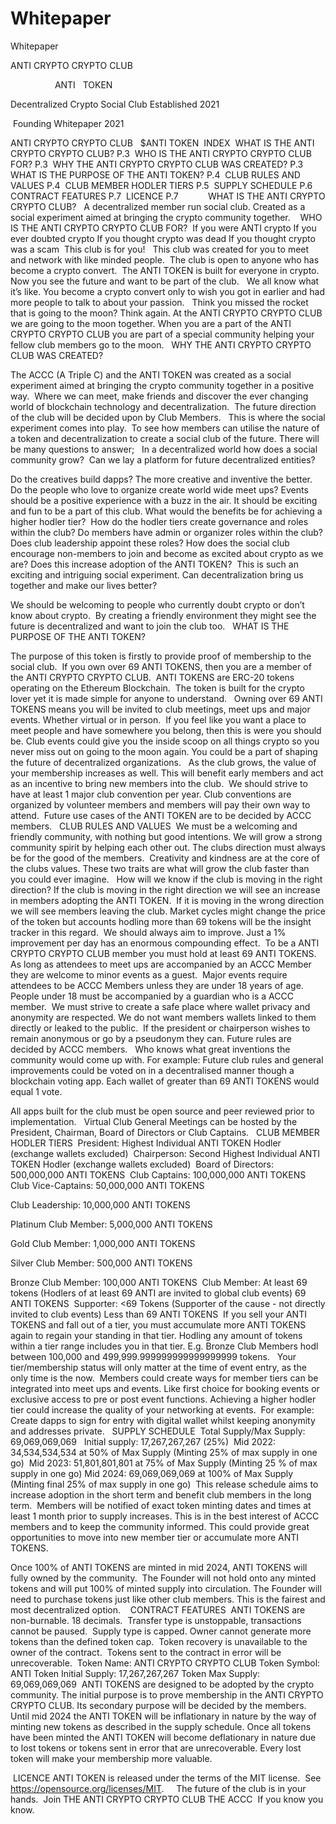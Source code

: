 # Whitepaper
Whitepaper

ANTI CRYPTO CRYPTO CLUB

              
   ANTI   TOKEN


Decentralized Crypto Social Club Established 2021

 Founding Whitepaper 2021

ANTI CRYPTO CRYPTO CLUB   $ANTI TOKEN  INDEX  WHAT IS THE ANTI CRYPTO CRYPTO CLUB? P.3  WHO IS THE ANTI CRYPTO CRYPTO CLUB FOR? P.3  WHY THE ANTI CRYPTO CRYPTO CLUB WAS CREATED? P.3  WHAT IS THE PURPOSE OF THE ANTI TOKEN? P.4  CLUB RULES AND VALUES  P.4  CLUB MEMBER HODLER TIERS  P.5  SUPPLY SCHEDULE  P.6  CONTRACT FEATURES  P.7  LICENCE  P.7
           WHAT IS THE ANTI CRYPTO CRYPTO CLUB?   A decentralized member run social club.
Created as a social experiment aimed at bringing the crypto community together.    WHO IS THE ANTI CRYPTO CRYPTO CLUB FOR?  If you were ANTI crypto
If you ever doubted crypto
If you thought crypto was dead
If you thought crypto was a scam
 This club is for you!   This club was created for you to meet and network with like minded people.
 The club is open to anyone who has become a crypto convert.  The ANTI TOKEN is built for everyone in crypto.  Now you see the future and want to be part of the club.   We all know what it’s like. You become a crypto convert only to wish you got in earlier and had more people to talk to about your passion.  
Think you missed the rocket that is going to the moon? Think again. At the ANTI CRYPTO CRYPTO CLUB we are going to the moon together. When you are a part of the ANTI CRYPTO CRYPTO CLUB you are part of a special community helping your fellow club members go to the moon.
  WHY THE ANTI CRYPTO CRYPTO CLUB WAS CREATED?

The ACCC (A Triple C) and the ANTI TOKEN was created as a social experiment aimed at bringing the crypto community together in a positive way.  Where we can meet, make friends and discover the ever changing world of blockchain technology and decentralization.  The future direction of the club will be decided upon by Club Members.   This is where the social experiment comes into play.  To see how members can utilise the nature of a token and decentralization to create a social club of the future. There will be many questions to answer;   In a decentralized world how does a social community grow?  Can we lay a platform for future decentralized entities?

Do the creatives build dapps? The more creative and inventive the better.
Do the people who love to organize create world wide meet ups? Events should be a positive experience with a buzz in the air. It should be exciting and fun to be a part of this club. What would the benefits be for achieving a higher hodler tier?  How do the hodler tiers create governance and roles within the club? Do members have admin or organizer roles within the club? Does club leadership appoint these roles? How does the social club encourage non-members to join and become as excited about crypto as we are? Does this increase adoption of the ANTI TOKEN?  This is such an exciting and intriguing social experiment. 
Can decentralization bring us together and make our lives better?

We should be welcoming to people who currently doubt crypto or don’t know about crypto.  By creating a friendly environment they might see the future is decentralized and want to join the club too.   WHAT IS THE PURPOSE OF THE ANTI TOKEN?

The purpose of this token is firstly to provide proof of membership to the social club.  If you own over 69 ANTI TOKENS, then you are a member of the ANTI CRYPTO CRYPTO CLUB. 
ANTI TOKENS are ERC-20 tokens operating on the Ethereum Blockchain.  The token is built for the crypto lover yet it is made simple for anyone to understand.   Owning over 69 ANTI TOKENS means you will be invited to club meetings, meet ups and major events. Whether virtual or in person.  If you feel like you want a place to meet people and have somewhere you belong, then this is were you should be. Club events could give you the inside scoop on all things crypto so you never miss out on going to the moon again. You could be a part of shaping the future of decentralized organizations.   As the club grows, the value of your membership increases as well. This will benefit early members and act as an incentive to bring new members into the club. 
 We should strive to have at least 1 major club convention per year. Club conventions are organized by volunteer members and members will pay their own way to attend.  Future use cases of the ANTI TOKEN are to be decided by ACCC members.   CLUB RULES AND VALUES
 We must be a welcoming and friendly community, with nothing but good intentions. 
We will grow a strong community spirit by helping each other out. The clubs direction must always be for the good of the members.  Creativity and kindness are at the core of the clubs values. 
These two traits are what will grow the club faster than you could ever imagine.   How will we know if the club is moving in the right direction? If the club is moving in the right direction we will see an increase in members adopting the ANTI TOKEN.  If it is moving in the wrong direction we will see members leaving the club. Market cycles might change the price of the token but accounts hodling more than 69 tokens will be the insight tracker in this regard.  We should always aim to improve. Just a 1% improvement per day has an enormous compounding effect.  To be a ANTI CRYPTO CRYPTO CLUB member you must hold at least 69 ANTI TOKENS.   As long as attendees to meet ups are accompanied by an ACCC Member they are welcome to minor events as a guest.  Major events require attendees to be ACCC Members unless they are under 18 years of age.  People under 18 must be accompanied by a guardian who is a ACCC member.
 We must strive to create a safe place where wallet privacy and anonymity are respected. We do not want members wallets linked to them directly or leaked to the public. 
If the president or chairperson wishes to remain anonymous or go by a pseudonym they can. 
Future rules are decided by ACCC members.   Who knows what great inventions the community would come up with.
For example: Future club rules and general improvements could be voted on in a decentralised manner though a blockchain voting app. Each wallet of greater than 69 ANTI TOKENS would equal 1 vote.

All apps built for the club must be open source and peer reviewed prior to implementation.  
Virtual Club General Meetings can be hosted by the President, Chairman, Board of Directors or Club Captains.  
CLUB MEMBER HODLER TIERS  President: Highest Individual ANTI TOKEN Hodler (exchange wallets excluded)  Chairperson: Second Highest Individual ANTI TOKEN Hodler (exchange wallets excluded)  Board of Directors:
500,000,000 ANTI TOKENS 
Club Captains:
100,000,000 ANTI TOKENS   Club Vice-Captains: 50,000,000 ANTI TOKENS

Club Leadership:
10,000,000 ANTI TOKENS

Platinum Club Member:
5,000,000 ANTI TOKENS

Gold Club Member:
1,000,000 ANTI TOKENS

Silver Club Member:
500,000 ANTI TOKENS

Bronze Club Member:
100,000 ANTI TOKENS
 Club Member: At least 69 tokens (Hodlers of at least 69 ANTI are invited to global club events)
69 ANTI TOKENS
 Supporter: <69 Tokens (Supporter of the cause - not directly invited to club events) Less than 69 ANTI TOKENS  If you sell your ANTI TOKENS and fall out of a tier, you must accumulate more ANTI TOKENS again to regain your standing in that tier. 
Hodling any amount of tokens within a tier range includes you in that tier. E.g. Bronze Club Members hodl between 100,000 and 499,999.999999999999999999 tokens.   Your tier/membership status will only matter at the time of event entry, as the only time is the now.
  Members could create ways for member tiers can be integrated into meet ups and events. Like first choice for booking events or exclusive access to pre or post event functions. Achieving a higher hodler tier could increase the quality of your networking at events.  For example: Create dapps to sign for entry with digital wallet whilst keeping anonymity and addresses private.
  SUPPLY SCHEDULE
 Total Supply/Max Supply: 69,069,069,069  
Initial supply: 17,267,267,267 (25%) 
Mid 2022: 34,534,534,534 at 50% of Max Supply (Minting 25% of max supply in one go)  Mid 2023: 51,801,801,801 at 75% of Max Supply (Minting 25 % of max supply in one go) 
Mid 2024: 69,069,069,069 at 100% of Max Supply (Minting final 25% of max supply in one go) 
This release schedule aims to increase adoption in the short term and benefit club members in the long term.  Members will be notified of exact token minting dates and times at least 1 month prior to supply increases. This is in the best interest of ACCC members and to keep the community informed. This could provide great opportunities to move into new member tier or accumulate more ANTI TOKENS. 

Once 100% of ANTI TOKENS are minted in mid 2024, ANTI TOKENS will fully owned by the community. 
The Founder will not hold onto any minted tokens and will put 100% of minted supply into circulation. The Founder will need to purchase tokens just like other club members. This is the fairest and most decentralized option.   
CONTRACT FEATURES
 ANTI TOKENS are non-burnable.
18 decimals.   Transfer type is unstoppable, transactions cannot be paused.  Supply type is capped. Owner cannot generate more tokens than the defined token cap.  Token recovery is unavailable to the owner of the contract.  Tokens sent to the contract in error will be unrecoverable.  Token Name: ANTI CRYPTO CRYPTO CLUB Token Symbol: ANTI
Token Initial Supply: 17,267,267,267
Token Max Supply:  69,069,069,069  ANTI TOKENS are designed to be adopted by the crypto community. The initial purpose is to prove membership in the ANTI CRYPTO CRYPTO CLUB. Its secondary purpose will be decided by the members. 
Until mid 2024 the ANTI TOKEN will be inflationary in nature by the way of minting new tokens as described in the supply schedule. Once all tokens have been minted the ANTI TOKEN will become deflationary in nature due to lost tokens or tokens sent in error that are unrecoverable. Every lost token will make your membership more valuable.

 LICENCE
ANTI TOKEN is released under the terms of the MIT license.  See https://opensource.org/licenses/MIT.
 
  The future of the club is in your hands.  Join THE ANTI CRYPTO CRYPTO CLUB 
THE ACCC  If you know you know. 
